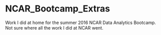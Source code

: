 # NCAR_Bootcamp_Extras
Work I did at home for the summer 2016 NCAR Data Analytics Bootcamp. Not sure where all the work I did at NCAR went.
